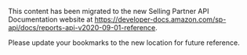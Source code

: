 This content has been migrated to the new Selling Partner API Documentation website at https://developer-docs.amazon.com/sp-api/docs/reports-api-v2020-09-01-reference.

Please update your bookmarks to the new location for future reference.
